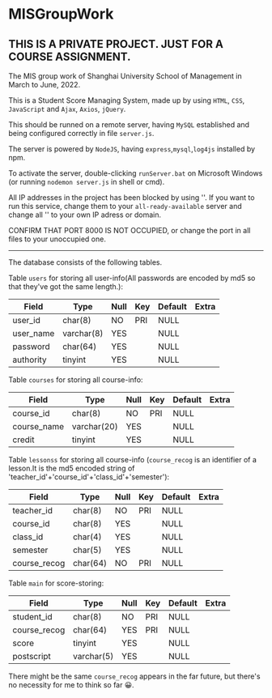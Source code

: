 # MISGroupWork

## THIS IS A PRIVATE PROJECT. JUST FOR A COURSE ASSIGNMENT.

The MIS group work of Shanghai University School of Management in March to June, 2022.

This is a Student Score Managing System, made up by using `HTML`, `CSS`, `JavaScript` and `Ajax`, `Axios`, `jQuery`.

This should be runned on a remote server, having `MySQL` established and being configured correctly in file `server.js`.

The server is powered by `NodeJS`, having `express`,`mysql`,`log4js` installed by npm.

To activate the server, double-clicking `runServer.bat` on Microsoft Windows (or running `nodemon server.js` in shell or cmd).

All IP addresses in the project has been blocked by using '<serverIP>'. If you want to run this service, change them to your `all-ready-available` server and change all '<serverIP>' to your own IP adress or domain.

CONFIRM THAT PORT 8000 IS NOT OCCUPIED, or change the port in all files to your unoccupied one.


-------------------------

The database consists of the following tables.

Table `users` for storing all user-info(All passwords are encoded by md5 so that they've got the same length.):

| Field        | Type        | Null | Key | Default | Extra |
|--------------|-------------|------|-----|---------|-------|
| user_id    | char(8)     | NO  |PRI | NULL    |       |
| user_name | varchar(8)  | YES  |     | NULL    |       |
| password  | char(64) | YES  |     | NULL    |       |
| authority       | tinyint      | YES  |     | NULL    |       |


Table `courses` for storing all course-info:


| Field | Type        | Null | Key | Default | Extra |
|-------|-------------|------|-----|---------|-------|
| course_id | char(8)  | NO  | PRI  | NULL    |       |
| course_name  | varchar(20)  | YES  |     | NULL    |       |
| credit   | tinyint | YES  |     | NULL    |       |



Table `lessonss` for storing all course-info (`course_recog` is an identifier of a lesson.It is the md5 encoded string of 'teacher_id'+'course_id'+'class_id'+'semester'):


| Field | Type        | Null | Key | Default | Extra |
|-------|-------------|------|-----|---------|-------|
| teacher_id | char(8)  | NO  | PRI  | NULL    |       |
| course_id  | char(8)  | YES  |     | NULL    |       |
| class_id   | char(4) | YES  |     | NULL    |       |
| semester   | char(5) | YES  |     | NULL    |       |
| course_recog   | char(64) | NO  | PRI | NULL    |       |


Table `main` for score-storing:

| Field | Type        | Null | Key | Default | Extra |
|-------|-------------|------|-----|---------|-------|
| student_id | char(8)  | NO  | PRI  | NULL    |       |
|course_recog  | char(64)|YES  | PRI | NULL    |       |
| score   | tinyint  |YES| | NULL    |       |
| postscript   | varchar(5) | YES  |     | NULL    |       |
  
There might be the same `course_recog` appears in the far future, but there's  no necessity for me to think so far 😀.
